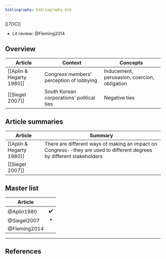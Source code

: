```yaml
---
bibliography: bibliography.bib
---
```


[[_TOC_]]

* Lit review: @Fleming2014

## Overview

Article                     | Context                                   | Concepts
---                         | ---                                       | ---
[[Aplin & Hegarty 1980]]    | Congress members' perception of lobbying  | Inducement, perusasion, coercion, obligation
[[Siegel 2007]]             | South Korean corporations' political ties | Negative ties

## Article summaries

Article                     | Summary
---                         | ------------
[[Aplin & Hegarty 1980]]    | There are different ways of making an impact on Congress--they are used to different degrees by different stakeholders
[[Siegel 2007]]             |

## Master list

Article         | </br>
---             | :-:
@Aplin1980      | :heavy_check_mark: 
@Siegel2007     | __*__
@Fleming2014    |

---

## References